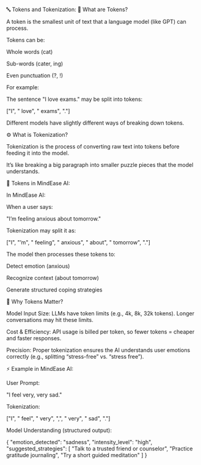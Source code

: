 🔤 Tokens and Tokenization:
📝 What are Tokens?

A token is the smallest unit of text that a language model (like GPT) can process.

Tokens can be:

Whole words (cat)

Sub-words (cater, ing)

Even punctuation (?, !)

For example:

The sentence "I love exams." may be split into tokens:

["I", " love", " exams", "."]


Different models have slightly different ways of breaking down tokens.

⚙️ What is Tokenization?

Tokenization is the process of converting raw text into tokens before feeding it into the model.

It’s like breaking a big paragraph into smaller puzzle pieces that the model understands.

🧠 Tokens in MindEase AI:

In MindEase AI:

When a user says:

"I’m feeling anxious about tomorrow."

Tokenization may split it as:

["I", "’m", " feeling", " anxious", " about", " tomorrow", "."]


The model then processes these tokens to:

Detect emotion (anxious)

Recognize context (about tomorrow)

Generate structured coping strategies

📏 Why Tokens Matter?

Model Input Size: LLMs have token limits (e.g., 4k, 8k, 32k tokens). Longer conversations may hit these limits.

Cost & Efficiency: API usage is billed per token, so fewer tokens = cheaper and faster responses.

Precision: Proper tokenization ensures the AI understands user emotions correctly (e.g., splitting “stress-free” vs. “stress free”).

⚡ Example in MindEase AI:

User Prompt:

"I feel very, very sad."

Tokenization:

["I", " feel", " very", ",", " very", " sad", "."]


Model Understanding (structured output):

{
  "emotion_detected": "sadness",
  "intensity_level": "high",
  "suggested_strategies": [
    "Talk to a trusted friend or counselor",
    "Practice gratitude journaling",
    "Try a short guided meditation"
  ]
}


